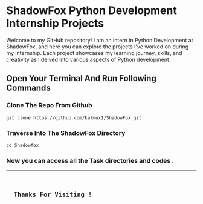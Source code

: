 # ShadowFox Python Development Internship Projects

Welcome to my GitHub repository! I am an intern in Python Development at ShadowFox, and here you can explore the projects I've worked on during my internship. Each project showcases my learning journey, skills, and creativity as I delved into various aspects of Python development.

## Open Your Terminal And Run Following Commands

### Clone The Repo From Github

    git clone https://github.com/kalmux1/ShadowFox.git

### Traverse Into The ShadowFox Directory

    cd Shadowfox

### Now you can access all the Task directories and codes .

<hr>

<pre>  <h3> <b> Thanks For Visiting ! </h3></b></pre>
